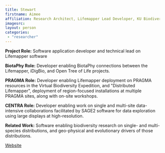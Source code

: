 ```yaml
---
title: Stewart
firstname: Aimee
affiliation: Research Architect, Lifemapper Lead Developer, KU Biodiversity Institute and Natural History Museum, University of Kansas
imagesrc: 
layout: person
categories:
 - "researcher"
---
```


**Project Role:** Software application developer and technical lead on 
                  Lifemapper software

**BiotaPhy Role:** Developer enabling BiotaPhy connections between the 
                 Lifemapper, iDigBio, and Open Tree of Life projects.

**PRAGMA Role:** Developer enabling Lifemapper deployment
                 on PRAGMA resources in the Virtual Biodiversity Expedition, 
                 and "Distributed Lifemapper", deployment of 
                 region-focused installations at multiple PRAGMA sites, along 
                 with on-site workshops.  

**CENTRA Role:** Developer enabling work on single and multi-site 
                 data-intensive collaborations facilitated by SAGE2 software 
                 for data exploration using large displays at high-resolution. 

**Related Work:** Software enabling biodiversity research on single- and 
                  multi-species distributions, and geo-physical and 
                  evolutionary drivers of those distributions.

[Website][1]

[1]: https://biodiversity.ku.edu/informatics/people/aimee-stewart
